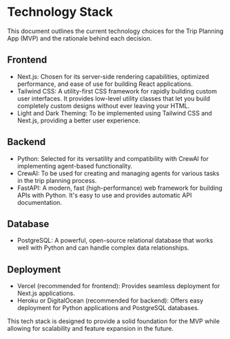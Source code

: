 # Technology Stack

This document outlines the current technology choices for the Trip Planning App (MVP) and the rationale behind each decision.

## Frontend

- Next.js: Chosen for its server-side rendering capabilities, optimized performance, and ease of use for building React applications.
- Tailwind CSS: A utility-first CSS framework for rapidly building custom user interfaces. It provides low-level utility classes that let you build completely custom designs without ever leaving your HTML.
- Light and Dark Theming: To be implemented using Tailwind CSS and Next.js, providing a better user experience.

## Backend

- Python: Selected for its versatility and compatibility with CrewAI for implementing agent-based functionality.
- CrewAI: To be used for creating and managing agents for various tasks in the trip planning process.
- FastAPI: A modern, fast (high-performance) web framework for building APIs with Python. It's easy to use and provides automatic API documentation.

## Database

- PostgreSQL: A powerful, open-source relational database that works well with Python and can handle complex data relationships.

## Deployment

- Vercel (recommended for frontend): Provides seamless deployment for Next.js applications.
- Heroku or DigitalOcean (recommended for backend): Offers easy deployment for Python applications and PostgreSQL databases.

This tech stack is designed to provide a solid foundation for the MVP while allowing for scalability and feature expansion in the future.
